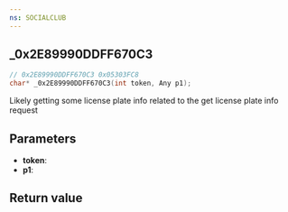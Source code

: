 ```yaml
---
ns: SOCIALCLUB
---
```

## _0x2E89990DDFF670C3

```c
// 0x2E89990DDFF670C3 0x05303FC8
char* _0x2E89990DDFF670C3(int token, Any p1);
```

Likely getting some license plate info related to the get license plate info request

## Parameters
* **token**: 
* **p1**: 

## Return value
